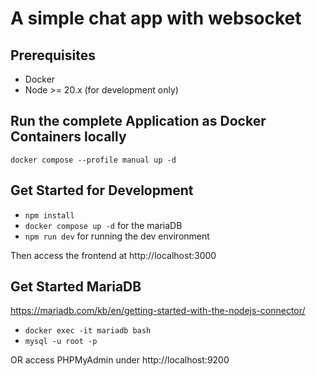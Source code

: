 # A simple chat app with websocket

## Prerequisites

- Docker
- Node >= 20.x (for development only)

## Run the complete Application as Docker Containers locally

`docker compose --profile manual up -d`

## Get Started for Development

- `npm install`
- `docker compose up -d` for the mariaDB
- `npm run dev` for running the dev environment

Then access the frontend at http://localhost:3000

## Get Started MariaDB

https://mariadb.com/kb/en/getting-started-with-the-nodejs-connector/

- `docker exec -it mariadb bash`
- `mysql -u root -p`

OR access PHPMyAdmin under http://localhost:9200
